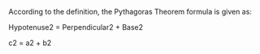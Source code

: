According to the definition, the Pythagoras Theorem formula is given as:

Hypotenuse2 = Perpendicular2 + Base2 

c2 = a2 + b2  
